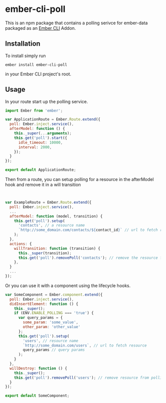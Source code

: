 #  ember-cli-poll

This is an npm package that contains a polling serivce for ember-data
packaged as an [Ember CLI](https://github.com/stefanpenner/ember-cli) Addon.

## Installation

To install simply run

```
ember install ember-cli-poll
```

in your Ember CLI project's root.


## Usage

In your route start up the polling service.

```javascript
import Ember from 'ember';

var ApplicationRoute = Ember.Route.extend({
  poll: Ember.inject.service(),
  afterModel: function () {
    this._super(...arguments);
    this.get('poll').start({
      idle_timeout: 10000,
      interval: 2000,
    });
  }
});

export default ApplicationRoute;
```

Then from a route, you can setup polling for a resource in the afterModel hook and remove
it in a will transition

```javascript


var ExampleRoute = Ember.Route.extend({
  poll: Ember.inject.service(),
  ...
  afterModel: function (model, transition) {
    this.get('poll').setup(
      'contacts', // a resource name
      `http://some_domain.com/contacts/${contact_id}` // url to fetch resource
    );
  },
  actions: {
    willTransition: function (transition) {
      this._super(transition);
      this.get('poll').removePoll('contacts'); // remove the resource from polling
    },
  }
  ...
});
```

Or you can use it with a component using the lifecycle hooks.

```javascript
var SomeComponent = Ember.component.extend({
  poll: Ember.inject.service(),
  didInsertElement: function () {
    this._super();
    if (ENV.ENABLE_POLLING === 'true') {
      var query_params = {
        some_param: 'some_value',
        other_param: 'other_value'
      };
      this.get('poll').setup(
        'users', // resource name
        `http://some_domain.com/users`, // url to fetch resource
        query_params // query params
      );
    }
  },
  willDestroy: function () {
    this._super();
    this.get('poll').removePoll('users'); // remove resource from polling
  }
});

export default SomeComponent;
```

